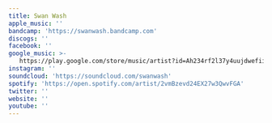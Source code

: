 ```yaml
---
title: Swan Wash
apple_music: ''
bandcamp: 'https://swanwash.bandcamp.com'
discogs: ''
facebook: ''
google_music: >-
   https://play.google.com/store/music/artist?id=Ah234rf2l37y4uujdwefiigeeqi
instagram: ''
soundcloud: 'https://soundcloud.com/swanwash'
spotify: 'https://open.spotify.com/artist/2vmBzevd24EX27w3QwvFGA'
twitter: ''
website: ''
youtube: ''
---
```

